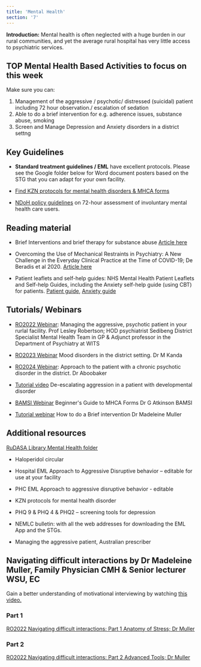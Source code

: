 ```yaml
---
title: 'Mental Health'
section: '7'
---
```


**Introduction:** Mental health is often neglected with a huge burden in our rural communities, and yet the average rural hospital has very little access to psychiatric services.

## TOP Mental Health Based Activities to focus on this week

Make sure you can:

1. Management of the aggressive / psychotic/ distressed (suicidal) patient including 72 hour observation./ escalation of sedation
2. Able to do a brief intervention for e.g. adherence issues, substance abuse, smoking
3. Screen and Manage Depression and Anxiety disorders in a district settng

## Key Guidelines

* **Standard treatment guidelines / EML** have excellent protocols. Please see the Google folder below for Word document posters based on the STG that you can adapt for your own facility.

* [Find KZN protocols for mental health disorders & MHCA forms](http://www.kznhealth.gov.za/townhill/forms.htm)

* [NDoH policy guidelines](https://knowledgehub.health.gov.za/system/files/elibdownloads/2019-07/Policy%2520guideline%2520on%252072-hour%2520assessment%2520of%2520involuntary%2520mental%2520health%2520care%2520users.pdf) on 72-hour assessment of involuntary mental health care users.

## Reading material

* Brief Interventions and brief therapy for substance abuse [Article here](https://store.samhsa.gov/product/tip-34-brief-interventions-and-brief-therapies-substance-abuse/sma12-3952)

* Overcoming the Use of Mechanical Restraints in Psychiatry: A New Challenge in the Everyday Clinical Practice at the Time of COVID-19; De Beradis et al 2020. [Article here](https://www.ncbi.nlm.nih.gov/pmc/articles/PMC7700144/pdf/jcm-09-03774.pdf)

* Patient leaflets and self-help guides:
NHS Mental Health Patient Leaflets and Self-help Guides, including the Anxiety self-help guide (using CBT) for patients. [Patient guide](https://www.nhsinform.scot/illnesses-and-conditions/mental-health), 
[Anxiety guide](https://www.nhsinform.scot/illnesses-and-conditions/mental-health/mental-health-self-help-guides/anxiety-self-help-guide)

## Tutorials/ Webinars 
* [RO2022 Webinar](https://www.youtube.com/embed/5lZu53p8uO0): Managing the aggressive, psychotic patient in your rurlal facility. Prof Lesley Robertson; HOD psychiatrist Sedibeng District Specialist Mental Health Team in GP & Adjunct professor in the Department of Psychiatry at WITS

* [RO2023 Webinar](https://www.youtube.com/watch?v=oTlnAL2UDe4) Mood disorders in the district setting. Dr M Kanda 

* [RO2024 Webinar](https://www.youtube.com/watch?v=SoJMZ3RSIJU): Approach to the patient with a chronic psychotic disorder in the district. Dr Aboobaker

* [Tutorial video](https://youtu.be/5GuydLt59vs) De-escalating aggression in a patient with developmental disorder 

* [BAMSI Webinar](https://www.youtube.com/watch?v=B8Q5QNEXH8E)
Beginner's Guide to MHCA Forms Dr G Atkinson BAMSI 
* [Tutorial webinar](https://www.youtube.com/watch?v=HWEbGsPsaMw) How to do a Brief intervention Dr Madeleine Muller 


## Additional resources
[RuDASA Library Mental Health folder](https://drive.google.com/drive/u/0/folders/1smNs8STVctvXynP4UReLEhKfBmKyCM1G)

* Haloperidol circular

* Hospital EML Approach to Aggressive Disruptive behavior – editable for use at your facility

* PHC EML Approach to aggressive disruptive behavior - editable

* KZN protocols for mental health disorder

* PHQ 9 & PHQ 4 & PHQ2 – screening tools for depression

* NEMLC bulletin: with all the web addresses for downloading the EML App and the STGs.

* Managing the aggressive patient, Australian prescriber

## Navigating difficult interactions by Dr Madeleine Muller, Family Physician CMH & Senior lecturer WSU, EC

Gain a better understanding of motivational interviewing by watching [this video.](https://en.motivationalinterviewing.org/understanding-motivational-interviewing)

### Part 1

[RO2022 Navigating difficult interactions: Part 1 Anatomy of Stress; Dr Muller](https://www.youtube.com/embed/JgylbNttvCI?list=PLBS4k3o3cGeYG5uyRuaD9W5rt6JWzWJ62)

### Part 2

[RO2022 Navigating difficult interactions: Part 2 Advanced Tools; Dr Muller](https://www.youtube.com/embed/UYwjqKP9cyY?list=PLBS4k3o3cGeYG5uyRuaD9W5rt6JWzWJ62)



<!--
    This is a comment and is not displayed on the website. Do not alter this text between arrows (->).
    To change the content in this file, simply retype/ copy+paste any text above, as you would in a normal text file/ word document.

    The hashtag ( # ) symbols followed by a space and then text show a heading. The more #s you have, the smaller/"less important" the heading. You can add up to 6 # but we suggest max 4 #. make sure each heading is on a separate line.

    The single star ( * ) followed by a space and then text shows an item in a bulleted list. Make sure each item is on a separate line. 
    
    The number (e.g., "1." "2." etc.) followed by a space and then text shows an item in a numbered list. Make sure each item is on a separate line. 

    The text surrounded by double stars ( ** ) with no space show bold text.

    The text surrounded by single stars ( * ) with no space show italic text.

    Links are created by putting the text you want to show in square brackets ( [] ) followed by the link in round brackets ( () ). For example, [RuReSA](https://ruresa.org.za/) will show as RuReSA and link to the RuReSA website.

    Please refer to the "HOW TO USE" or "HOW TO USE SHORT" files for more information.
 -->
